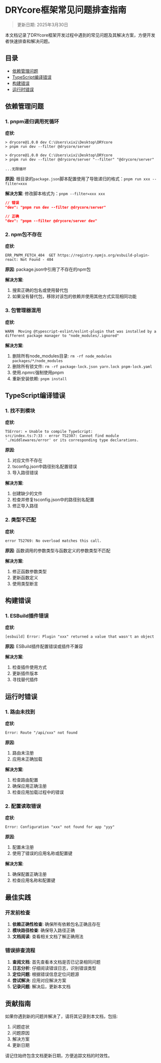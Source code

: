 # DRYcore框架常见问题排查指南

> 更新日期: 2025年3月30日

本文档记录了DRYcore框架开发过程中遇到的常见问题及其解决方案，方便开发者快速排查和解决问题。

## 目录

- [依赖管理问题](#依赖管理问题)
- [TypeScript编译错误](#typescript编译错误)
- [构建错误](#构建错误)
- [运行时错误](#运行时错误)

## 依赖管理问题

### 1. pnpm递归调用死循环

**症状**:
```
> drycore@1.0.0 dev C:\Users\xixi\Desktop\DRYcore
> pnpm run dev --filter @drycore/server

> drycore@1.0.0 dev C:\Users\xixi\Desktop\DRYcore
> pnpm run dev --filter @drycore/server "--filter" "@drycore/server"

...无限循环
```

**原因**:
根目录的`package.json`脚本配置使用了导致递归的格式：`pnpm run xxx --filter=xxx`

**解决方案**:
修改脚本格式为：`pnpm --filter=xxx xxx`

```json
// 错误
"dev": "pnpm run dev --filter @drycore/server"

// 正确
"dev": "pnpm --filter @drycore/server dev"
```

### 2. npm包不存在

**症状**:
```
ERR_PNPM_FETCH_404  GET https://registry.npmjs.org/esbuild-plugin-react: Not Found - 404
```

**原因**:
package.json中引用了不存在的npm包

**解决方案**:
1. 搜索正确的包名或使用替代包
2. 如果没有替代包，移除对该包的依赖并使用其他方式实现相同功能

### 3. 包管理器混用

**症状**:
```
WARN  Moving @typescript-eslint/eslint-plugin that was installed by a different package manager to "node_modules/.ignored"
```

**解决方案**:
1. 删除所有node_modules目录: `rm -rf node_modules packages/*/node_modules`
2. 删除所有锁文件: `rm -rf package-lock.json yarn.lock pnpm-lock.yaml`
3. 使用.npmrc强制使用pnpm
4. 重新安装依赖: `pnpm install`

## TypeScript编译错误

### 1. 找不到模块

**症状**:
```
TSError: ⨯ Unable to compile TypeScript:
src/index.ts:7:33 - error TS2307: Cannot find module './middlewares/error' or its corresponding type declarations.
```

**原因**:
1. 对应文件不存在
2. tsconfig.json中路径别名配置错误
3. 导入路径错误

**解决方案**:
1. 创建缺少的文件
2. 检查并修复tsconfig.json中的路径别名配置
3. 修正导入路径

### 2. 类型不匹配

**症状**:
```
error TS2769: No overload matches this call.
```

**原因**:
函数调用的参数类型与函数定义的参数类型不匹配

**解决方案**:
1. 修正函数参数类型
2. 更新函数定义
3. 使用类型断言

## 构建错误

### 1. ESBuild插件错误

**症状**:
```
[esbuild] Error: Plugin "xxx" returned a value that wasn't an object
```

**原因**:
ESBuild插件配置错误或插件不兼容

**解决方案**:
1. 检查插件使用方式
2. 更新插件版本
3. 寻找替代插件

## 运行时错误

### 1. 路由未找到

**症状**:
```
Error: Route "/api/xxx" not found
```

**原因**:
1. 路由未注册
2. 应用未正确加载

**解决方案**:
1. 检查路由配置
2. 确保应用正确注册
3. 检查应用加载过程中的错误

### 2. 配置读取错误

**症状**:
```
Error: Configuration "xxx" not found for app "yyy"
```

**原因**:
1. 配置未注册
2. 使用了错误的应用名称或配置键

**解决方案**:
1. 确保配置正确注册
2. 检查应用名称和配置键

## 最佳实践

### 开发前检查

1. **依赖正确性检查**: 确保所有依赖包名正确且存在
2. **模块路径检查**: 确保导入路径正确
3. **文档阅读**: 查看相关文档了解正确用法

### 错误排查流程

1. **查阅文档**: 首先查看本文档是否已记录相同问题
2. **日志分析**: 仔细阅读错误日志，识别错误类型
3. **定位问题**: 根据错误信息定位问题源
4. **尝试解决**: 应用对应解决方案
5. **记录问题**: 解决后，更新本文档

## 贡献指南

如果你遇到新的问题并解决了，请将其记录到本文档，包括:

1. 问题症状
2. 问题原因
3. 解决方案
4. 更新日期

请记住始终包含文档更新日期，方便追踪文档的时效性。 